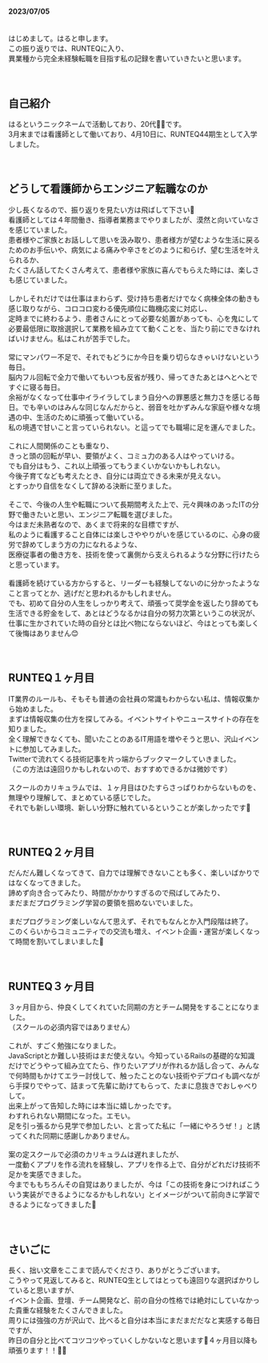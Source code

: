 #### 2023/07/05

<br>
はじめまして。はると申します。<br>
この振り返りでは、RUNTEQに入り、<br>
異業種から完全未経験転職を目指す私の記録を書いていきたいと思います。<br>
<br>
<br>

## 自己紹介

はるというニックネームで活動しており、20代💁‍♀️です。<br>
3月末までは看護師として働いており、4月10日に、RUNTEQ44期生として入学しました。<br>
<br>
<br>
## どうして看護師からエンジニア転職なのか

少し長くなるので、振り返りを見たい方は飛ばして下さい🙇<br>
看護師としては４年間働き、指導者業務までやりましたが、漠然と向いていなさを感じていました。<br>
患者様やご家族とお話しして思いを汲み取り、患者様方が望むような生活に戻るためのお手伝いや、病気による痛みや辛さをどのように和らげ、望む生活を叶えられるか、<br>
たくさん話してたくさん考えて、患者様や家族に喜んでもらえた時には、楽しさも感じていました。<br>
<br>
しかしそれだけでは仕事はまわらず、受け持ち患者だけでなく病棟全体の動きも感じ取りながら、コロコロ変わる優先順位に臨機応変に対応し、<br>
定時までに終わるよう、患者さんにとって必要な処置があっても、心を鬼にして必要最低限に取捨選択して業務を組み立てて動くことを、当たり前にできなければいけません。私はこれが苦手でした。<br>
<br>
常にマンパワー不足で、それでもどうにか今日を乗り切らなきゃいけないという毎日。<br>
脳内フル回転で全力で働いてもいつも反省が残り、帰ってきたあとはへとへとですぐに寝る毎日。<br>
余裕がなくなって仕事中イライラしてしまう自分への罪悪感と無力さを感じる毎日。でも辛いのはみんな同じなんだからと、弱音を吐かずみんな家庭や様々な境遇の中、生活のために頑張って働いている。<br>
私の境遇で甘いこと言っていられない。と這ってでも職場に足を運んでました。<br>
<br>
これに人間関係のことも重なり、<br>
きっと頭の回転が早い、要領がよく、コミュ力のある人はやっていける。<br>
でも自分はもう、これ以上頑張ってもうまくいかないかもしれない。<br>
今後子育てなども考えたとき、自分には両立できる未来が見えない。<br>
とすっかり自信をなくして辞める決断に至りました。<br>
<br>
そこで、今後の人生や転職について長期間考えた上で、元々興味のあったITの分野で働きたいと思い、エンジニア転職を選びました。<br>
今はまだ未熟者なので、あくまで将来的な目標ですが、<br>
私のように看護すること自体には楽しさややりがいを感じているのに、心身の疲労で辞めてしまう方の力になれるような、<br>
医療従事者の働き方を、技術を使って裏側から支えられるような分野に行けたらと思っています。<br>
<br>
看護師を続けている方からすると、リーダーも経験してないのに分かったようなこと言ってとか、逃げだと思われるかもしれません。<br>
でも、初めて自分の人生をしっかり考えて、頑張って奨学金を返したり辞めても生活できる貯金をして、あとはどうなるかは自分の努力次第というこの状況が、<br>
仕事に生かされていた時の自分とは比べ物にならないほど、今はとっても楽しくて後悔はありません😊<br>
<br>
<br>
## RUNTEQ１ヶ月目

IT業界のルールも、そもそも普通の会社員の常識もわからない私は、情報収集から始めました。<br>
まずは情報収集の仕方を探してみる。イベントサイトやニュースサイトの存在を知りました。<br>
全く理解できなくても、聞いたことのあるIT用語を増やそうと思い、沢山イベントに参加してみました。<br>
Twitterで流れてくる技術記事を片っ端からブックマークしていきました。<br>
（この方法は遠回りかもしれないので、おすすめできるかは微妙です）<br>
<br>
スクールのカリキュラムでは、１ヶ月目はひたすらさっぱりわからないものを、無理やり理解して、まとめている感じでした。<br>
それでも新しい環境、新しい分野に触れているということが楽しかったです🐣<br>
<br>
<br>
## RUNTEQ２ヶ月目

だんだん難しくなってきて、自力では理解できないことも多く、楽しいばかりではなくなってきました。<br>
諦めず向き合ってみたり、時間がかかりすぎるので飛ばしてみたり、<br>
まだまだプログラミング学習の要領を掴めないでいました。<br>
<br>
まだプログラミング楽しいなんて思えず、それでもなんとか入門段階は終了。<br>
このくらいからコミュニティでの交流も増え、イベント企画・運営が楽しくなって時間を割いてしまいました🤣<br>
<br>
<br>
## RUNTEQ３ヶ月目

３ヶ月目から、仲良くしてくれていた同期の方とチーム開発をすることになりました。<br>
（スクールの必須内容ではありません）<br>
<br>
これが、すごく勉強になりました。<br>
JavaScriptとか難しい技術はまだ使えない。今知っているRailsの基礎的な知識だけでどうやって組み立てたら、作りたいアプリが作れるか話し合って、みんなで何時間もかけてエラー討伐して、触ったことのない技術やデプロイも調べながら手探りでやって、詰まって先輩に助けてもらって、たまに息抜きでおしゃべりして。<br>
出来上がって告知した時には本当に嬉しかったです。<br>
わすれられない期間になった。エモい。<br>
足を引っ張るから見学で参加したい、と言ってた私に「一緒にやろうぜ！」と誘ってくれた同期に感謝しかありません。<br>
<br>
案の定スクールで必須のカリキュラムは遅れましたが、<br>
一度動くアプリを作る流れを経験し、アプリを作る上で、自分がどれだけ技術不足かを実感できました。<br>
今までももちろんその自覚はありましたが、今は「この技術を身につければこういう実装ができるようになるかもしれない」とイメージがついて前向きに学習できるようになってきました🐥<br>
<br>
<br>
## さいごに

長く、拙い文章をここまで読んでくださり、ありがとうございます。<br>
こうやって見返してみると、RUNTEQ生としてはとっても遠回りな選択ばかりしていると思いますが、<br>
イベント企画、登壇、チーム開発など、前の自分の性格では絶対にしていなかった貴重な経験をたくさんできました。<br>
周りには強強の方が沢山で、比べると自分は本当にまだまだだなと実感する毎日ですが、<br>
昨日の自分と比べてコツコツやっていくしかないなと思います🐢４ヶ月目以降も頑張ります！！✊🏻<br>
<br>
<br>

